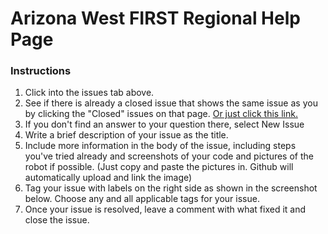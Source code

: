 # Arizona West FIRST Regional Help Page

### Instructions
1. Click into the issues tab above.
2. See if there is already a closed issue that shows the same issue as you by clicking the "Closed" issues on that page. [Or just click this link.](https://github.com/cweeks12/MockCSARepo/issues?q=is%3Aissue+is%3Aclosed)
3. If you don't find an answer to your question there, select New Issue
2. Write a brief description of your issue as the title.
3. Include more information in the body of the issue, including steps you've tried already and screenshots of your code and pictures of the robot if possible. (Just copy and paste the pictures in. Github will automatically upload and link the image)
5. Tag your issue with labels on the right side as shown in the screenshot below. Choose any and all applicable tags for your issue.
3. Once your issue is resolved, leave a comment with what fixed it and close the issue.

